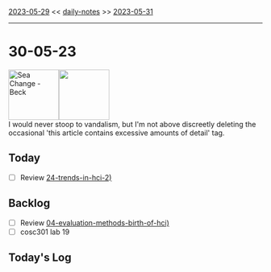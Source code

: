 [2023-05-29](daily_notes/2023-05-29) << [daily-notes](notes/daily-notes.md) >> [2023-05-31](daily_notes/2023-05-31)

---
# 30-05-23
<a href='spotify:album:69Wr9DvWfIJRTi5NUGeVTn'><img src='https://i.scdn.co/image/77e6af2be61404e22e375e9ce0d8f1ff20280eeb' alt='Sea Change - Beck' height=100></a><img src='https://imgs.xkcd.com/comics/wikipedia_article_titles.png' height=100>
<br>I would never stoop to vandalism, but I'm not above discreetly deleting the occasional 'this article contains excessive amounts of detail' tag.

## Today
- [ ] Review [24-trends-in-hci-2)](notes/24-trends-in-hci-2.md)


## Backlog
- [ ] Review [04-evaluation-methods-birth-of-hci)](notes/04-evaluation-methods-birth-of-hci.md)
- [ ] cosc301 lab 19

## Today's Log
